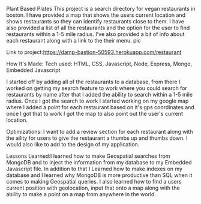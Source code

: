 
Plant Based Plates
This project is a search directory for vegan restaurants in boston. I have provided a map that shows the users current location and shows restaurants so they
can identify restaurants close to them. I have also provided a list of all the restaurants and the option for the user to find restaurants within a 1-5 mile
radius. I've also provided a bit of info about each restaurant along with a link to the their menu.
pic

Link to project:https://damp-bastion-50593.herokuapp.com/restaurant

How It's Made: Tech used: HTML, CSS, Javascript, Node, Express, Mongo, Embedded Javascript

I started off by adding all of the restaurants to a database, from there I worked on getting my search feature to work where you could search for restaurants by name
after that I added the ability to search within a 1-5 mile radius. Once I got the search to work I started working on my google map where I added a point for each
restaurant based on it's gps coordinates and once I got that to work I got the map to also point out the user's current location.

Optimizations: I want to add a review section for each restaurant along with the aility for users to give the restaurant a thumbs up and thumbs down. I would also
like to add to the design of my application.

Lessons Learned:I learned how to make Geospatial searches from MongoDB  and to inject the information from my database to my Embedded Javascript file. In addition to that I Learned
how to make indexes on my database and I learned why MongoDB is more productive than SQL when it comes to making Geospatial queries. I also learned how to find a users
current position with geolocation, input that onto a map along with the ability to make a point on a map from anywhere in the world.
